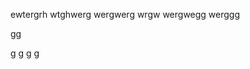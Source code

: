 ewtergrh
wtghwerg
wergwerg
wrgw
wergwegg
werggg

gg

g
g
g
g


































































